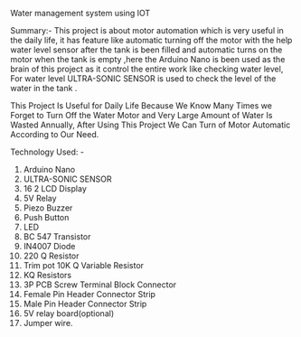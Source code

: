 Water management system using IOT

Summary:-
This project is about motor automation which is very useful in the daily life, it has feature like automatic turning off the motor with the help water level sensor after the tank is been filled and  automatic turns on the motor  when the tank is empty ,here the  Arduino Nano is been used as the brain of this project as it control the entire work like checking water level, For water level  ULTRA-SONIC SENSOR is used to check the level of the water in the tank .
			
This Project Is Useful for Daily Life Because We Know Many Times we Forget to Turn Off the Water Motor and Very Large Amount of Water Is Wasted Annually, After Using This Project We Can Turn of Motor Automatic According to Our Need.

Technology Used: -
1.	Arduino Nano
2.	ULTRA-SONIC SENSOR
3.	16 2 LCD Display 
4.	5V Relay 
5.	Piezo Buzzer
6.	Push Button 
7.	LED
8.	BC 547 Transistor
9.	IN4007 Diode 
10.	220 Q Resistor
11.	Trim pot 10K Q Variable Resistor
12.	KQ Resistors
13.	3P PCB Screw Terminal Block Connector
14.	Female Pin Header Connector Strip
15.	Male Pin Header Connector Strip
16.	5V relay board(optional)
17.	Jumper wire.


